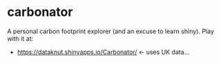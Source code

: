 # carbonator

A personal carbon footprint explorer (and an excuse to learn shiny). Play with it at:

  * https://dataknut.shinyapps.io/Carbonator/ <- uses UK data...